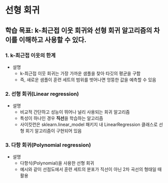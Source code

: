# 선형 회귀

## 학습 목표: k-최근접 이웃 회귀와 선형 회귀 알고리즘의 차이를 이해하고 사용할 수 있다.

### 1. k-최근접 이웃의 한계

- 설명
  - k-최근접 이웃 회귀는 가장 가까운 샘플을 찾아 타깃의 평균을 구함
  - 즉, 새로운 샘플이 훈련 세트의 범위를 벗어나면 엉뚱한 값을 예측할 수 있음

### 2. 선형 회귀(Linear regression)

- 설명
  - 비교적 간단하고 성능이 뛰어나 널리 사용되는 회귀 알고리즘
  - 특성이 하나인 경우 **직선**을 학습하는 알고리즘
  - 사이킷런은 sklearn.linear_model 패키지 내 LinearRegression 클래스로 선형 회기 알고리즘이 구현되어 있음

### 3. 다항 회귀(Polynomial regression)

- 설명
  - 다항식(Polynomial)을 사용한 선형 회귀
  - 예시와 같이 선점도에서 훈련 세트의 분포가 직선이 아닌 2차 곡선의 형태일 때 활용
